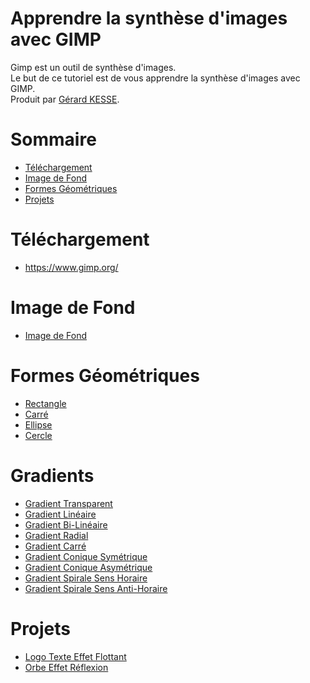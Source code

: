 # Apprendre la synthèse d'images avec GIMP 

Gimp est un outil de synthèse d'images.  
Le but de ce tutoriel est de vous apprendre la synthèse d'images avec GIMP.  
Produit par 
[Gérard KESSE](https://github.com/gkesse/ "https://github.com/gkesse").

# Sommaire
* [Téléchargement](#téléchargement "Téléchargement") 
* [Image de Fond](#image-de-fond "Image de Fond") 
* [Formes Géométriques](#formes-géométriques "Formes Géométriques") 
* [Projets](#projets "Projets") 

# Téléchargement
* https://www.gimp.org/

# Image de Fond
* [Image de Fond](Image_Fond "Image de Fond") 

# Formes Géométriques
* [Rectangle](Forme_Geometrique/Rectangle "Rectangle") 
* [Carré](Forme_Geometrique/Carre "Carré") 
* [Ellipse](Forme_Geometrique/Ellipse "Ellipse") 
* [Cercle](Forme_Geometrique/Cercle "Cercle") 

# Gradients
* [Gradient Transparent](Gradient/Transparent "Gradient Transparent") 
* [Gradient Linéaire](Gradient/Lineaire "Gradient Linéaire") 
* [Gradient Bi-Linéaire](Gradient/BiLineaire "Gradient Bi-Linéaire") 
* [Gradient Radial](Gradient/Radial "Gradient Radial") 
* [Gradient Carré](Gradient/Carre "Gradient Transparent") 
* [Gradient Conique Symétrique](Gradient/Conique_Symetrique "Gradient Conique Symétrique") 
* [Gradient Conique Asymétrique](Gradient/Conique_Asymetrique "Gradient Conique Asymétrique") 
* [Gradient Spirale Sens Horaire](Gradient/Spirale_Sens_Horaire "Gradient Spiral Sens Horaire") 
* [Gradient Spirale Sens Anti-Horaire](Gradient/Spirale_Sens_Anti_Horaire "Gradient Spiral Sens Anti-Horaire") 

# Projets
* [Logo Texte Effet Flottant](Projet/Logo "Logo Texte Effet Flottant") 
* [Orbe Effet Réflexion](Projet/Orbe "Orbe Effet Réflexion") 
